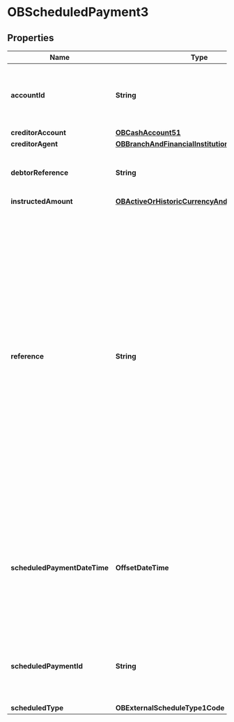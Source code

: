 

# OBScheduledPayment3


## Properties

| Name | Type | Description | Notes |
|------------ | ------------- | ------------- | -------------|
|**accountId** | **String** | A unique and immutable identifier used to identify the account resource. This identifier has no meaning to the account owner. |  |
|**creditorAccount** | [**OBCashAccount51**](OBCashAccount51.md) |  |  [optional] |
|**creditorAgent** | [**OBBranchAndFinancialInstitutionIdentification51**](OBBranchAndFinancialInstitutionIdentification51.md) |  |  [optional] |
|**debtorReference** | **String** | A reference value provided by the PSU to the PISP while setting up the scheduled payment. |  [optional] |
|**instructedAmount** | [**OBActiveOrHistoricCurrencyAndAmount1**](OBActiveOrHistoricCurrencyAndAmount1.md) |  |  |
|**reference** | **String** | Unique reference, as assigned by the creditor, to unambiguously refer to the payment transaction. Usage: If available, the initiating party should provide this reference in the structured remittance information, to enable reconciliation by the creditor upon receipt of the amount of money. If the business context requires the use of a creditor reference or a payment remit identification, and only one identifier can be passed through the end-to-end chain, the creditor&#39;s reference or payment remittance identification should be quoted in the end-to-end transaction identification. |  [optional] |
|**scheduledPaymentDateTime** | **OffsetDateTime** | The date on which the scheduled payment will be made.All dates in the JSON payloads are represented in ISO 8601 date-time format.  All date-time fields in responses must include the timezone. An example is below: 2017-04-05T10:43:07+00:00 |  |
|**scheduledPaymentId** | **String** | A unique and immutable identifier used to identify the scheduled payment resource. This identifier has no meaning to the account owner. |  [optional] |
|**scheduledType** | **OBExternalScheduleType1Code** |  |  |



